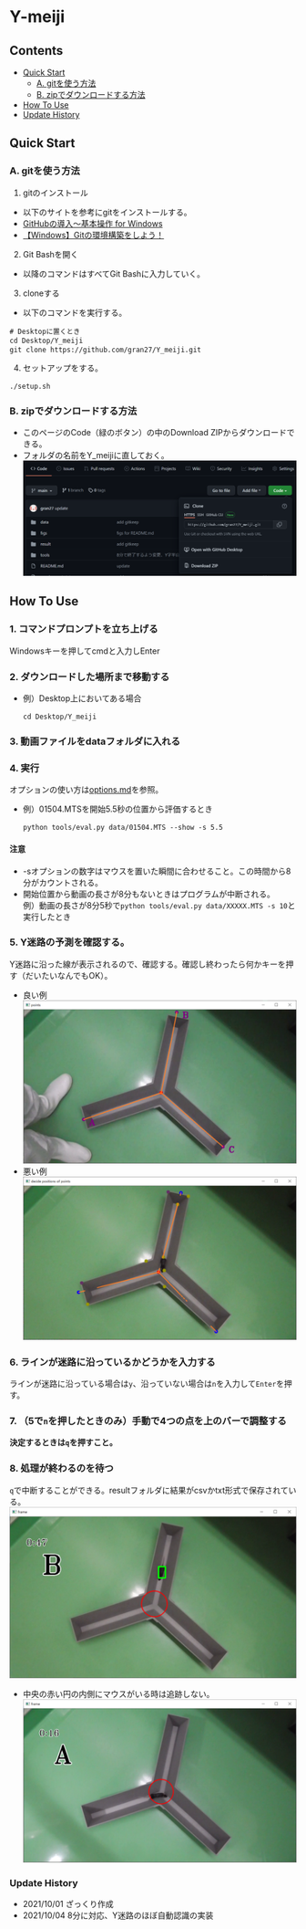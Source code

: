 # Y-meiji
## Contents
* [Quick Start](#quick-start)
	* [A. gitを使う方法](#A.-gitを使う方法)
	* [B. zipでダウンロードする方法](#B.-zipでダウンロードする方法)
* [How To Use](#how-to-use)
* [Update History](#update-history)
## Quick Start
### A. gitを使う方法
1. gitのインストール
- 以下のサイトを参考にgitをインストールする。
- [GitHubの導入〜基本操作 for Windows](https://qiita.com/Kenta-Okuda/items/c3dcd60a80a82147e1bf)
- [【Windows】Gitの環境構築をしよう！](https://prog-8.com/docs/git-env-win)
2. Git Bashを開く
- 以降のコマンドはすべてGit Bashに入力していく。
3. cloneする
- 以下のコマンドを実行する。
```
# Desktopに置くとき
cd Desktop/Y_meiji
git clone https://github.com/gran27/Y_meiji.git
```
4. セットアップをする。
```
./setup.sh
```
### B. zipでダウンロードする方法
- このページのCode（緑のボタン）の中のDownload ZIPからダウンロードできる。
- フォルダの名前をY_meijiに直しておく。
![savezip](https://github.com/gran27/Y_meiji/blob/main/figs/savezip.png)

## How To Use
### 1. コマンドプロンプトを立ち上げる
Windowsキーを押してcmdと入力しEnter
### 2. ダウンロードした場所まで移動する
- 例）Desktop上においてある場合
  ```
  cd Desktop/Y_meiji
  ```
### 3. 動画ファイルをdataフォルダに入れる
### 4. 実行
オプションの使い方は[options.md](docs/options.md)を参照。
- 例）01504.MTSを開始5.5秒の位置から評価するとき
  ```
  python tools/eval.py data/01504.MTS --show -s 5.5
  ```
#### 注意
- -sオプションの数字はマウスを置いた瞬間に合わせること。この時間から8分がカウントされる。
- 開始位置から動画の長さが8分もないときはプログラムが中断される。  
  例）動画の長さが8分5秒で`python tools/eval.py data/XXXXX.MTS -s 10`と実行したとき
### 5. Y迷路の予測を確認する。
Y迷路に沿った線が表示されるので、確認する。確認し終わったら何かキーを押す（だいたいなんでもOK）。
- 良い例
![example_Y](https://github.com/gran27/Y_meiji/blob/main/figs/points_auto.png)
- 悪い例
![example_Y](https://github.com/gran27/Y_meiji/blob/main/figs/points_auto_bad.png)
### 6. ラインが迷路に沿っているかどうかを入力する
ラインが迷路に沿っている場合は`y`、沿っていない場合は`n`を入力して`Enter`を押す。
### 7. （5で`n`を押したときのみ）手動で4つの点を上のバーで調整する
**決定するときは`q`を押すこと。**
### 8. 処理が終わるのを待つ
`q`で中断することができる。resultフォルダに結果がcsvかtxt形式で保存されている。
![example](https://github.com/gran27/Y_meiji/blob/main/figs/ex_show.png)
- 中央の赤い円の内側にマウスがいる時は追跡しない。
![red circle](https://github.com/gran27/Y_meiji/blob/main/figs/incircle.png)

### Update History
- 2021/10/01 ざっくり作成
- 2021/10/04 8分に対応、Y迷路のほぼ自動認識の実装
